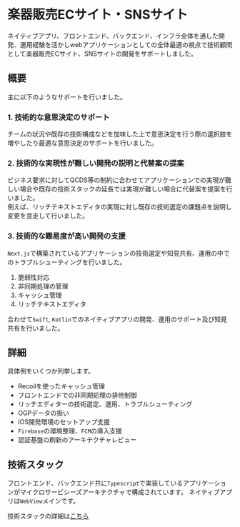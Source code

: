 # 楽器販売ECサイト・SNSサイト

ネイティブアプリ、フロントエンド、バックエンド、インフラ全体を通した開発、運用経験を活かしwebアプリケーションとしての全体最適の視点で技術顧問として楽器販売ECサイト、SNSサイトの開発をサポートしました。

## 概要

主に以下のようなサポートを行いました。

### 1. 技術的な意思決定のサポート
チームの状況や既存の技術構成などを加味した上で意思決定を行う際の選択肢を増やしたり最適な意思決定のサポートを行いました。

### 2. 技術的な実現性が難しい開発の説明と代替案の提案

ビジネス要求に対してQCDS等の制約に合わせてアプリケーションでの実現が難しい場合や既存の技術スタックの延長では実現が難しい場合に代替案を提案を行いました。
</br>
例えば、リッチテキストエディタの実現に対し既存の技術選定の課題点を説明し変更を並走して行いました。

### 3. 技術的な難易度が高い開発の支援

`Next.js`で構築されているアプリケーションの技術選定や知見共有、運用の中でのトラブルシューティングを行いました。

1. 脆弱性対応
2. 非同期処理の管理
3. キャッシュ管理
4. リッチテキストエディタ

合わせて`Swift`, `Kotlin`でのネイティブアプリの開発、運用のサポート及び知見共有を行いました。

## 詳細

具体例をいくつか列挙します。

- Recoilを使ったキャッシュ管理
- フロントエンドでの非同期処理の排他制御
- リッチエディターの技術選定、運用、トラブルシューティング
- OGPデータの扱い
- IOS開発環境のセットアップ支援
- `Firebase`の環境整理、`FCM`の導入支援
- 認証基盤の刷新のアーキテクチャレビュー

## 技術スタック

フロントエンド、バックエンド共に`Typescript`で実装しているアプリケーションがマイクロサービシーズアーキテクチャで構成されています。
ネイティブアプリは`WebView`メインです。

技術スタックの詳細は[こちら](technology_stack.md)

